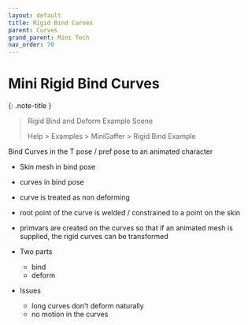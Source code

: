 ```yaml
---
layout: default
title: Rigid Bind Curves
parent: Curves
grand_parent: Mini Tech
nav_order: 70
---
```


# Mini Rigid Bind Curves

{: .note-title }
> Rigid Bind and Deform Example Scene
>
> Help > Examples > MiniGaffer > Rigid Bind Example
>


Bind Curves in the T pose / pref pose to an animated character

* Skin mesh in bind pose
* curves in bind pose
* curve is treated as non deforming
* root point of the curve is welded / constrained to a point on the skin
* primvars are created on the curves so that if an animated mesh is supplied, the rigid curves can be transformed

* Two parts
  * bind
  * deform

* Issues
  * long curves don't deform naturally
  * no motion in the curves 
